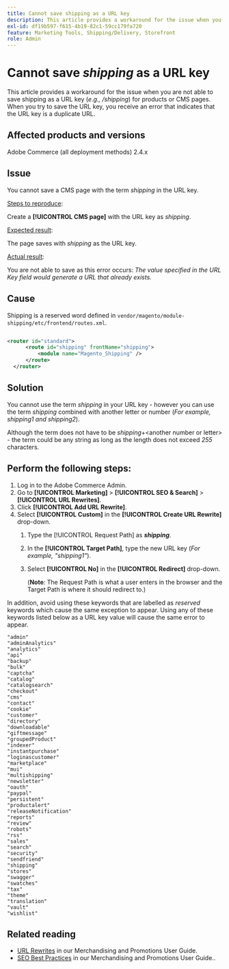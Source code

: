 ```yaml
---
title: Cannot save shipping as a URL key
description: This article provides a workaround for the issue when you are not able to save shipping as a URL key (_e.g., /shipping_) for products or CMS pages. When you try to save the URL key, you receive an error that indicates that the URL key is a duplicate a URL.
exl-id: df19b597-f615-4b19-82c1-59cc179fa720
feature: Marketing Tools, Shipping/Delivery, Storefront
role: Admin
---
```

# Cannot save _shipping_ as a URL key

This article provides a workaround for the issue when you are not able to save shipping as a URL key (_e.g., /shipping_) for products or CMS pages. When you try to save the URL key, you receive an error that indicates that the URL key is a duplicate URL.

## Affected products and versions

Adobe Commerce (all deployment methods) 2.4.x

## Issue

You cannot save a CMS page with the term _shipping_ in the URL key.

<u>Steps to reproduce</u>:

Create a **[!UICONTROL CMS page]** with the URL key as _shipping_.

<u>Expected result</u>:

The page saves with _shipping_ as the URL key.

<u>Actual result</u>:

You are not able to save as this error occurs:
*The value specified in the URL Key field would generate a URL that already exists.*

## Cause

Shipping is a reserved word defined in `vendor/magento/module-shipping/etc/frontend/routes.xml`.

```xml

<router id="standard">
      <route id="shipping" frontName="shipping">
          <module name="Magento_Shipping" />
      </route>
  </router>
```

## Solution

You cannot use the term _shipping_ in your URL key - however you can use the term _shipping_ combined with another letter or number (_For example, shipping1 and shipping2_). 

Although the term does not have to be _shipping_+&lt;another number or letter&gt; - the term could be any string as long as the length does not exceed *255* characters.

## Perform the following steps:

1. Log in to the Adobe Commerce Admin.
1. Go to **[!UICONTROL Marketing]** > **[!UICONTROL SEO & Search]** > **[!UICONTROL URL Rewrites]**.
1. Click **[!UICONTROL Add URL Rewrite]**.
1. Select **[!UICONTROL Custom]** in the **[!UICONTROL Create URL Rewrite]** drop-down.
    1. Type the [!UICONTROL Request Path] as **_shipping_**. 
    1. In the **[!UICONTROL Target Path]**, type the new URL key (_For example, "shipping1"_).
    1. Select **[!UICONTROL No]** in the **[!UICONTROL Redirect]** drop-down.


       (**Note**: The Request Path is what a user enters in the browser and the Target Path is where it should redirect to.)

In addition, avoid using these keywords that are labelled as *reserved* keywords which cause the same exception to appear. Using any of these keywords listed below as a URL key value will cause the same error to appear.


   ```
   "admin"
   "adminAnalytics"
   "analytics"
   "api"
   "backup"
   "bulk"
   "captcha"
   "catalog"
   "catalogsearch"
   "checkout"
   "cms"
   "contact"
   "cookie"
   "customer"
   "directory"
   "downloadable"
   "giftmessage"
   "groupedProduct"
   "indexer"
   "instantpurchase"
   "loginascustomer"
   "marketplace"
   "mui"
   "multishipping"
   "newsletter"
   "oauth"
   "paypal"
   "persistent"
   "productalert"
   "releaseNotification"
   "reports"
   "review"
   "robots"
   "rss"
   "sales"
   "search"
   "security"
   "sendfriend"
   "shipping"
   "stores"
   "swagger"
   "swatches"
   "tax"
   "theme"
   "translation"
   "vault"
   "wishlist"
   ```

## Related reading

* [URL Rewrites](https://docs.magento.com/user-guide/marketing/url-rewrite.html) in our Merchandising and Promotions User Guide.
* [SEO Best Practices](https://docs.magento.com/user-guide/marketing/seo-best-practices.html) in our Merchandising and Promotions User Guide..
